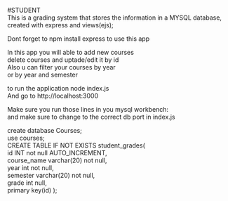 #STUDENT<br>
This is a grading system that stores the information in a MYSQL database,<br>
 created with express and views(ejs);<br>

Dont forget to npm install express to use this app<br>

In this app you will able to add new courses<br>
delete courses and uptade/edit it by id<br>
Also u can filter your courses by year<br>
or by year and semester<br>

to run the application node index.js <br>
And go to http://localhost:3000<br>

Make sure you run those lines in you mysql workbench: <br>
and make sure to change to the correct db port in index.js <br>

create database Courses; <br>
use courses;<br>
CREATE TABLE IF NOT EXISTS student_grades( <br>
    id INT not null AUTO_INCREMENT, <br>
    course_name varchar(20) not null,<br>
    year int not null,<br>
    semester varchar(20) not null,<br>
    grade int null,<br>
    primary key(id)
);



